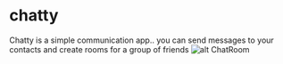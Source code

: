 # chatty
Chatty is a simple communication app.. you can send messages to your contacts and create rooms for a group of friends
![alt ChatRoom]([[https://www.dropbox.com/home?preview=room-chat.PNG](https://previews.dropbox.com/p/thumb/AB6ez_Nk1eYrY-hd7tffYAJum0sjsHu_0NUgrbmJO4BPFdBWIU0-fWxAivY0qBhZ3PydOzqPytTXjzubuIPWovLUIO2VdqUsV2DyLusXHnGT4jjn8oWy_g5DVISAWesFZAA-wpYzXr7bhYnV3Tl-y_ruYiXb1qJDqplD0AutsD3GrswZJfs-O49Br6iJP88-QKaHJSpVBUBv1tcO9cyQuJmKrP9fqW7y4AaeR0yDtOG_hkmbI9yCVBAy_HZtaopZqdjrRo4PvTA32LgLv69cbhAYLnDvYsm1FgHCq4OhQn6gD5r5SBRmb7KlPaY_N9hM-3KRpKfqAX1BV1HXWmdwKoNPxBTssOIOeEZYheBbulXCMRG5L-1gz6q67mIvgSRbxr4/p.png)])
